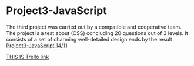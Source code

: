 # Project3-JavaScript
The third project was carried out by a compatible and cooperative team. The project is a test about (CSS) concluding 20 questions out of 3 levels. It consists of a set of charming well-detailed design ends by the result
[Project3-JavaScript 14/11](https://miro.com/app/board/uXjVPE7ujK4=/)

[THIS IS Trello link](https://trello.com/b/la02ejKz/moath)
